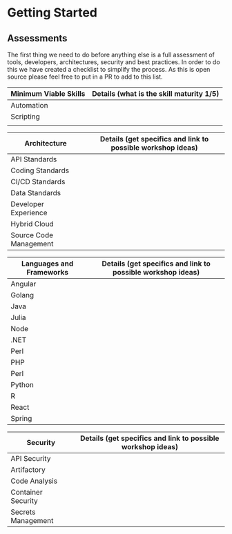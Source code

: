 # Getting Started

## Assessments

The first thing we need to do before anything else is a full assessment of tools, developers, architectures, security and best practices. In order to do this we have created a checklist to simplify the process. As this is open source please feel free to put in a PR to add to this list.

| Minimum Viable Skills | Details (what is the skill maturity 1/5) |
|-----------------------|------------------------------------------|
| Automation            |                                          |
| Scripting             |                                          |
|                       |                                          |

| Architecture           | Details (get specifics and link to possible workshop ideas) |
|------------------------|-------------------------------------------------------------|
| API Standards          |                                                             |
| Coding Standards       |                                                             |
| CI/CD Standards        |                                                             |
| Data Standards         |                                                             |
| Developer Experience   |                                                             |
| Hybrid Cloud           |                                                             |
| Source Code Management |                                                             |

| Languages and Frameworks | Details (get specifics and link to possible workshop ideas) |
|--------------------------|-------------------------------------------------------------|
| Angular                  |                                                             |
| Golang                   |                                                             |
| Java                     |                                                             |
| Julia                    |                                                             |
| Node                     |                                                             |
| .NET                     |                                                             |
| Perl                     |                                                             |
| PHP                      |                                                             |
| Perl                     |                                                             |
| Python                   |                                                             |
| R                        |                                                             |
| React                    |                                                             |
| Spring                   |                                                             |

| Security           | Details (get specifics and link to possible workshop ideas) |
|--------------------|-------------------------------------------------------------|
| API Security       |                                                             |
| Artifactory        |                                                             |
| Code Analysis      |                                                             |
| Container Security |                                                             |
| Secrets Management |                                                             |
